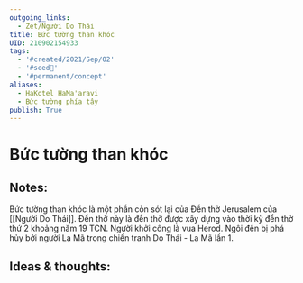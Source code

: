 ```yaml
---
outgoing_links:
  - Zet/Người Do Thái
title: Bức tường than khóc
UID: 210902154933
tags:
  - '#created/2021/Sep/02'
  - '#seed🥜'
  - '#permanent/concept'
aliases:
  - HaKotel HaMa'aravi
  - Bức tường phía tây
publish: True
---
```

# Bức tường than khóc

## Notes:
Bức tường than khóc là một phần còn sót lại của Đền thờ Jerusalem của [[Người Do Thái]]. Đền thờ này là đền thờ được xây dựng vào thời kỳ đền thờ thứ 2 khoảng năm 19 TCN. Người khởi công là vua Herod. Ngôi đền bị phá hủy bởi người La Mã trong chiến tranh Do Thái - La Mã lần 1.

## Ideas & thoughts:
